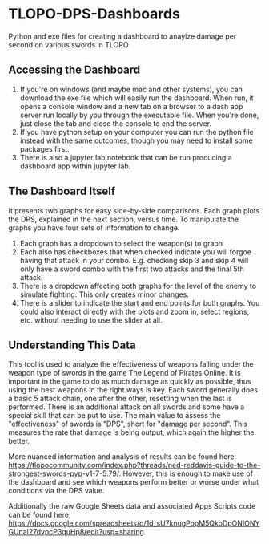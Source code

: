 # TLOPO-DPS-Dashboards
Python and exe files for creating a dashboard to anaylze damage per second on various swords in TLOPO

## Accessing the Dashboard

1. If you're on windows (and maybe mac and other systems), you can download the exe file which will easily run the dashboard. When run, it opens a console window and a new tab on a browser to a dash app server run locally by you through the executable file. When you're done, just close the tab and close the console to end the server.
2. If you have python setup on your computer you can run the python file instead with the same outcomes, though you may need to install some packages first.
3. There is also a jupyter lab notebook that can be run producing a dashboard app within jupyter lab.

## The Dashboard Itself

It presents two graphs for easy side-by-side comparisons. Each graph plots the DPS, explained in the next section, versus time. To manipulate the graphs you have four sets of information to change.
1. Each graph has a dropdown to select the weapon(s) to graph
2. Each also has checkboxes that when checked indicate you will forgoe having that attack in your combo. E.g. checking skip 3 and skip 4 will only have a sword combo with the first two attacks and the final 5th attack.
3. There is a dropdown affecting both graphs for the level of the enemy to simulate fighting. This only creates minor changes.
4. There is a slider to indicate the start and end points for both graphs. You could also interact directly with the plots and zoom in, select regions, etc. without needing to use the slider at all.

## Understanding This Data

This tool is used to analyze the effectiveness of weapons falling under the weapon type of swords in the game The Legend of Pirates Online. It is important in the game to do as much damage as quickly as possible, thus using the best weapons in the right ways is key. Each sword generally does a basic 5 attack chain, one after the other, resetting when the last is performed. There is an additional attack on all swords and some have a special skill that can be put to use. The main value to assess the "effectiveness" of swords is "DPS", short for "damage per second". This measures the rate that damage is being output, which again the higher the better.

More nuanced information and analysis of results can be found here: https://tlopocommunity.com/index.php?threads/ned-reddavis-guide-to-the-strongest-swords-pyp-v1-7-5.79/. However, this is enough to make use of the dashboard and see which weapons perform better or worse under what conditions via the DPS value.

Additionally the raw Google Sheets data and associated Apps Scripts code can be found here: https://docs.google.com/spreadsheets/d/1d_sU7knugPopM5QkoDpONIONYGUnal27dvpcP3quHp8/edit?usp=sharing
